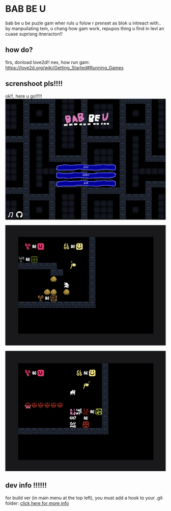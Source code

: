 # BAB BE U
bab be u be puzle gam wher ruls u folow r prenset as blok u intreact with.. by manpuilating tem, u chang how gam work, repupos thing u find in levl an cuase suprisng itneracton!!

## how do?
firs, donload love2d!!
nex, how run gam: https://love2d.org/wiki/Getting_Started#Running_Games

## screnshoot pls!!!!
ok!!, here u go!!!!!
![img3](./docs/img3.png "mennu!!!")

![img1](./docs/img1.png "im makkng a LVL GUYS....")

![img2](./docs/img2.png "KIRB IS SHOTINGN NOOOO")

## dev info !!!!!!
for build ver (in main menu at the top left), you must add a hook to your .git folder: [click here for more info](https://gist.github.com/sg-s/2ddd0fe91f6037ffb1bce28be0e74d4e)